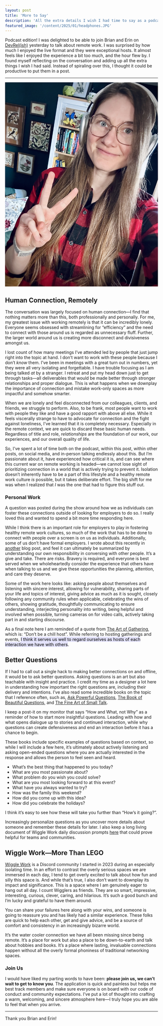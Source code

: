 ```yaml
---
layout: post
title: 'More to Say'
description: 'All the extra details I wish I had time to say as a podcast guest.'
featured_image: '/content/2025/01/headphones.JPG'
---
```

Podcast edition! I was delighted to be able to join Brian and Erin on [DevRel(ish)](https://cfe.dev/talkshows/january2025-joni-trythall/) yesterday to talk about remote work. I was surprised by how much I enjoyed the live format and they were exceptional hosts. It almost feels like I enjoyed the experience a bit too much, and the hour flew by. I found myself reflecting on the conversation and adding up all the extra things I wish I had said. Instead of spiraling over this, I thought it could be productive to put them in a post.

<hr />

<img src="/content/2025/01/headphones.JPG">

## Human Connection, Remotely

The conversation was largely focused on human connection—I find that nothing matters more than this, both professionally and personally. For me, my greatest issue with working remotely is that it can be incredibly lonely. Everyone seems obsessed with streamlining for “efficiency” and the need to connect with those around us is regarded as unnecessary fluff. Further, the larger world around us is creating more disconnect and divisiveness amongst us.

I lost count of how many meetings I’ve attended led by people that just jump right into the topic at hand. I don’t want to work with these people because I don’t *know* them. I’ve been in meetings with a great turn out in numbers, yet they were all very isolating and forgettable. I have trouble focusing as I am being talked *at* by a stranger. I retreat and put my head down just to get through tasks—all deliverables that would be made better through stronger relationships and proper dialogue. This is what happens when we downplay the importance of connection and mistake work-only spaces as more impactful and somehow smarter.

When we are lonely and feel disconnected from our colleagues, clients, and friends, we struggle to perform. Also, to be frank, most people want to work with people they like and have a good rapport with above all else. While it feels viscerally strange to have to advocate for connection and the fight against loneliness, I’ve learned that it is completely necessary. Especially in the remote context, we are quick to discard these basic human needs. Regardless of title and role, *relationships* are the foundation of our work, our experiences, and our overall quality of life.

So, I’ve spent a lot of time both on the podcast, within this post, within other posts, on social media, and in-person talking endlessly about this. But I’m passionate about it, have experienced how critical it is, and can see where this current war on remote working is headed—we cannot lose sight of prioritizing connection in a world that is actively trying to prevent it. Isolation doesn’t inherently have to be a part of this lifestyle and a healthy remote work culture *is* possible, but it takes deliberate effort. The big shift for me was when I realized that *I* was the one that had to figure this stuff out.

### Personal Work

A question was posted during the show around how we as individuals can foster these connections outside of looking for employers to do so. I really loved this and wanted to spend a bit more time responding here.

While I think there is an important role for employers to play in fostering healthy remote work cultures, so much of the work that has to be done to connect with people over a screen is on us as individuals. Additionally, some of us don’t have formal employers. I wrote about this recently in [another](https://jonitrythall.com/remote-work-loneliness) blog post, and feel it can ultimately be summarized by understanding our own responsibility in conversing with other people. It’s a give and take. There are risks. Bravery is required, and everyone is best served when we wholeheartedly consider the experience that others have when talking to us and we give these opportunities the planning, attention, and care they deserve.

Some of the work here looks like: asking people about themselves and listening with sincere interest, allowing for vulnerability, sharing parts of your life and topics of interest, giving advice as much as it is sought, closely following any community rules when applicable, celebrating the wins of others, showing gratitude, thoughtfully communicating to ensure understanding, interjecting personality into writing, being helpful and involved when possible, turning cameras on for video calls, actively taking part in and starting discourse.

As a final note here I am reminded of a quote from [The Art of Gathering](https://www.priyaparker.com/book-art-of-gathering), which is: “Don’t be a chill host”. While referring to hosting gatherings and events, <mark style="background: #E4E3FC;">I think it serves us well to regard ourselves as hosts of each interaction we have with others</mark>.

## Better Questions

If I had to call out a single hack to making better connections on and offline, it would be to ask better questions. Asking questions is an art but also teachable with insight and practice. I credit my time as a designer a lot here in understanding how important the right questions are, including their delivery and intentions. I’ve also read some incredible books on the topic that I reference often, such as, [Ask Powerful Questions](https://bookshop.org/p/books/ask-powerful-questions-create-conversations-that-matter-will-wise/15428857?ean=9780996423946&next=t&next=t), [The Book of Beautiful Questions](https://bookshop.org/p/books/the-book-of-beautiful-questions-the-powerful-questions-that-will-help-you-decide-create-connect-and-lead-warren-berger/573174?ean=9781632869579&next=t&next=t), and [The Fine Art of Small Talk](https://bookshop.org/p/books/the-fine-art-of-small-talk-how-to-start-a-conversation-keep-it-going-build-networking-skills-and-leave-a-positive-impression-debra-fine/18545695?ean=9780306831218&next=t&next=t).

I keep a post-it on my monitor that says “How and What, not Why” as a reminder of how to start more insightful questions. Leading with how and what opens dialogue up to stories and continued interaction, while why questions can create defensiveness and end an interaction before it has a chance to begin.

These books include specific examples of questions based on context, so while I will include a few here, it’s ultimately about actively listening and asking open-ended questions where you are actually interested in the response and allows the person to feel seen and heard.

- What’s the best thing that happened to you today?
- What are you most passionate about?
- What problem do you wish you could solve?
- What are you most looking forward to at this event?
- What have you always wanted to try?
- How was the family this weekend?
- How did you come up with this idea?
- How did you celebrate the holidays?

I think it’s easy to see how these will take you further than “How’s it going?”.

Increasingly personalize questions as you uncover more details about someone and remember these details for later. I also keep a long living document of Wiggle Work daily discussion prompts [here](https://docs.google.com/document/d/1crS0iqQoWz49oSG3iNqJ9csk8mAJFRjW37GA7FyqjLg/edit?usp=sharing) that could prove helpful for teams and communities.

## Wiggle Work—More Than LEGO

[Wiggle Work](https://wiggle.work/) is a Discord community I started in 2023 during an especially isolating time. In an effort to contrast the overly serious spaces we are immersed in each day, I tend to get overly excited to talk about how fun and silly this space is. And while that’s true, I also don’t want to downplay its impact and significance. This is a space where I am genuinely eager to hang out all day. I count Wigglers as friends. They are so smart, impressive, interesting, curious, clever, caring, and hilarious. It’s such a good bunch and I’m lucky and grateful to have them around.

You can share your failures here along with your wins, and someone is going to reassure you and has likely had a similar experience. These folks are quick to help each other, get and give advice, and be a source of comfort and consistency in an increasingly bizarre world.

It’s the water cooler connection we have all been missing since being remote. It’s a place for work but also a place to be down-to-earth and talk about hobbies and books. It’s a place where lasting, invaluable connections happen without all the overly formal phoniness of traditional networking spaces.

### Join Us

I would have liked my parting words to have been: **please join us, we can’t wait to get to know you**. The application is quick and painless but helps me best track members and make sure everyone is on board with our code of conduct and community expectations. I’ve put a lot of thought into crafting a warm, welcoming, and sincere atmosphere here—I truly hope you are able to feel that when you arrive.

<hr />

Thank you Brian and Erin!